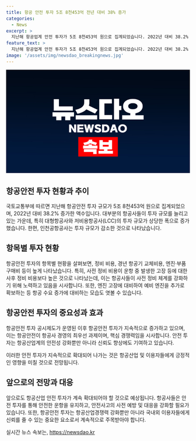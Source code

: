 ```yaml
---
title: 항공 안전 투자 5조 8천453억 전년 대비 38% 증가
categories:
  - News
excerpt: >
  지난해 항공업계 안전 투자가 5조 8천453억 원으로 집계되었습니다. 2022년 대비 38.2% 증가한 규모이며, 대부분의 항공사가 투자를 증가시켰습니다. 대형항공사와 LCC의 투자 규모가 늘어나는 가운데 에어부산, 진에어, 에어인천은 전년보다 감소한 투자를 보였습니다. LCC 중에서는 티웨이항공, 이스타항공 등이 큰 폭으로 투자를 늘린 것으로 나타났으며, 항공산업계의 안전 투자가 계속 증가하고 있는 추세입니다.
feature_text: >
  지난해 항공업계 안전 투자가 5조 8천453억 원으로 집계되었습니다. 2022년 대비 38.2% 증가한 규모이며, 대부분의 항공사가 투자를 증가시켰습니다. 대형항공사와 LCC의 투자 규모가 늘어나는 가운데 에어부산, 진에어, 에어인천은 전년보다 감소한 투자를 보였습니다. LCC 중에서는 티웨이항공, 이스타항공 등이 큰 폭으로 투자를 늘린 것으로 나타났으며, 항공산업계의 안전 투자가 계속 증가하고 있는 추세입니다.
image: '/assets/img/newsdao_breakingnews.jpg'
---
```


<p><img src="/assets/img/newsdao_breakingnews.jpg" alt="ontimetimes 속보" /></p>

<h2 data-ke-size="size26">항공안전 투자 현황과 추이</h2>

<p>국토교통부에 따르면 지난해 항공안전 투자 규모가 5조 8천453억 원으로 집계되었으며, 2022년 대비 38.2% 증가한 액수입니다. 대부분의 항공사들이 투자 규모를 늘리고 있는 가운데, 특히 대형항공사와 저비용항공사(LCC)의 투자 규모가 상당한 폭으로 증가했습니다. 한편, 인천공항공사는 투자 규모가 감소한 것으로 나타났습니다.</p>

<p data-ke-size="size16"></p>

<h2 data-ke-size="size26">항목별 투자 현황</h2>

<p>항공안전 투자의 항목별 현황을 살펴보면, 정비 비용, 경년 항공기 교체비용, 엔진·부품 구매비 등이 높게 나타났습니다. 특히, 사전 정비 비용이 운항 중 발생한 고장 등에 대한 사후 정비 비용보다 높은 것으로 나타났는데, 이는 항공사들이 사전 정비 체계를 강화하기 위해 노력하고 있음을 시사합니다. 또한, 엔진 고장에 대비하여 예비 엔진을 추가로 확보하는 등 항공 수요 증가에 대비하는 모습도 엿볼 수 있습니다.</p>

<p data-ke-size="size16"></p>

<h2 data-ke-size="size26">항공안전 투자의 중요성과 효과</h2>

<p>항공안전 투자 공시제도가 운영된 이후 항공안전 투자가 지속적으로 증가하고 있으며, 이는 항공안전이 항공사 경영의 최우선 과제이며, 핵심 경쟁력임을 시사합니다. 안전 투자는 항공산업계의 안전성 강화뿐만 아니라 신뢰도 향상에도 기여하고 있습니다.</p>

<p>이러한 안전 투자가 지속적으로 확대되어 나가는 것은 항공산업 및 이용자들에게 긍정적인 영향을 미칠 것으로 전망됩니다.</p>

<p data-ke-size="size16"></p>

<h2 data-ke-size="size26">앞으로의 전망과 대응</h2>

<p>앞으로도 항공산업 안전 투자가 계속 확대되어야 할 것으로 예상됩니다. 항공사들은 안전 투자를 통해 안전한 운항을 유지하고, 안전사고의 사전 예방 및 대응을 강화할 필요가 있습니다. 또한, 항공안전 투자는 항공산업경쟁력 강화뿐만 아니라 국내외 이용자들에게 신뢰를 줄 수 있는 중요한 요소로서 계속적으로 주목받아야 합니다.</p>
실시간 뉴스 속보는, <a href="https://newsdao.kr" rel="dofollow">https://newsdao.kr</a>



